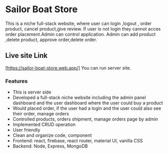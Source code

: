 # Sailor Boat Store

This is a niche full-stack website, where user can login ,logout , order product, cancel product,give review. If user is not login they cannot acces order placement.Admin can control application. Admin can add product ,delete product, approve order,delete order.
## Live site Link
[https://sailor-boat-store.web.app/]
You can run server site.

### Features
* This is server side
* Developed a full-stack niche website including the admin panel dashboard and the user dashboard where the user could buy a product
* Would placed order, if the user had a login and the user could also see their order, manage orders
* Controlled products, orders shipment, manage orders page by admin
* Implemented CRUD operation
* User friendly
* Clean and organize code, component
* Frontend: react, firebase, react router, material UI, vanilla CSS
* Backend: Node, Express, MongoDB